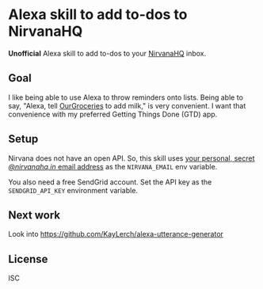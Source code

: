 Alexa skill to add to-dos to NirvanaHQ
======================================

**Unofficial** Alexa skill to add to-dos to your [NirvanaHQ] inbox.

Goal
----

I like being able to use Alexa to throw reminders onto lists.
Being able to say,
"Alexa, tell [OurGroceries] to add milk,"
is very convenient.
I want that convenience with my preferred Getting Things Done (GTD) app.

Setup
-----------

Nirvana does not have an open API.
So, this skill uses [your personal, secret _@nirvanahq.in_ email address][inmail]
as the `NIRVANA_EMAIL` env variable.

You also need a free SendGrid account.
Set the API key as the `SENDGRID_API_KEY` environment variable.

Next work
---------


Look into https://github.com/KayLerch/alexa-utterance-generator


[inmail]: https://account.nirvanahq.com/dashboard#inmail
[NirvanaHQ]: https://www.nirvanahq.com/
[OurGroceries]: https://www.ourgroceries.com/

License
--------

ISC
